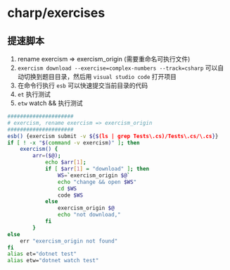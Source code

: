 # charp/exercises

## 提速脚本

1. rename exercism => exercism_origin (需要重命名可执行文件)
2. `exercism download --exercise=complex-numbers --track=csharp` 可以自动切换到题目目录，然后用 `visual studio code` 打开项目
3. 在命令行执行 `esb` 可以快速提交当前目录的代码
4. `et` 执行测试
5. `etw` watch && 执行测试

```bash
#####################
# exercism, rename exercism => exercism_origin
#####################
esb() {exercism submit -v ${$(ls | grep Tests\.cs)/Tests\.cs/\.cs}}
if [ ! -x "$(command -v exercism)" ]; then
    exercism() {
        arr=($@);
            echo $arr[1];
            if [ $arr[1] = "download" ]; then
                WS=`exercism_origin $@`
                echo "change && open $WS"
                cd $WS
                code $WS
            else
                exercism_origin $@
                echo "not download,"
            fi
        }
else
    err "exercism_origin not found"
fi
alias et="dotnet test"
alias etw="dotnet watch test"
```
